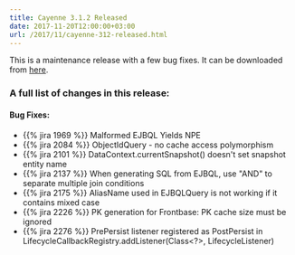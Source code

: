```yaml
---
title: Cayenne 3.1.2 Released
date: 2017-11-20T12:00:00+03:00
url: /2017/11/cayenne-312-released.html
--- 
```

This is a maintenance release with a few bug fixes.
It can be downloaded from [here](/download.html).

### A full list of changes in this release:

#### Bug Fixes:

* {{% jira 1969 %}} Malformed EJBQL Yields NPE
* {{% jira 2084 %}} ObjectIdQuery - no cache access polymorphism
* {{% jira 2101 %}} DataContext.currentSnapshot() doesn't set snapshot entity name
* {{% jira 2137 %}} When generating SQL from EJBQL, use "AND" to separate multiple join conditions
* {{% jira 2175 %}} AliasName used in EJBQLQuery is not working if it contains mixed case
* {{% jira 2226 %}} PK generation for Frontbase: PK cache size must be ignored
* {{% jira 2276 %}} PrePersist listener registered as PostPersist in LifecycleCallbackRegistry.addListener(Class<?>, LifecycleListener)